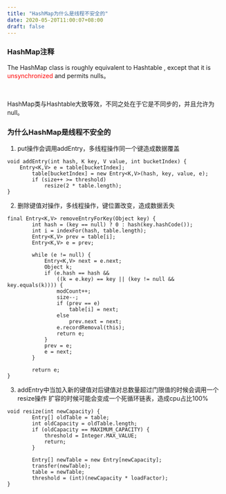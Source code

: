 ```yaml
---
title: "HashMap为什么是线程不安全的"
date: 2020-05-20T11:00:07+08:00
draft: false
---
```


### HashMap注释

The HashMap  class is roughly equivalent to  Hashtable , except that it is  <font color="#FF0000"> unsynchronized </font> 
and permits nulls。

<br>

HashMap类与Hashtable大致等效，不同之处在于它是不同步的，并且允许为null。

### 为什么HashMap是线程不安全的
1. put操作会调用addEntry，多线程操作同一个键造成数据覆盖
```
void addEntry(int hash, K key, V value, int bucketIndex) {
	Entry<K,V> e = table[bucketIndex];
        table[bucketIndex] = new Entry<K,V>(hash, key, value, e);
        if (size++ >= threshold)
            resize(2 * table.length);
}
```
2. 删除键值对操作，多线程操作，键位置改变，造成数据丢失
```
final Entry<K,V> removeEntryForKey(Object key) {
        int hash = (key == null) ? 0 : hash(key.hashCode());
        int i = indexFor(hash, table.length);
        Entry<K,V> prev = table[i];
        Entry<K,V> e = prev;
 
        while (e != null) {
            Entry<K,V> next = e.next;
            Object k;
            if (e.hash == hash &&
                ((k = e.key) == key || (key != null && key.equals(k)))) {
                modCount++;
                size--;
                if (prev == e)
                    table[i] = next;
                else
                    prev.next = next;
                e.recordRemoval(this);
                return e;
            }
            prev = e;
            e = next;
        }
 
        return e;
}
```
3. addEntry中当加入新的键值对后键值对总数量超过门限值的时候会调用一个resize操作
扩容的时候可能会变成一个死循环链表，造成cpu占比100%

```
void resize(int newCapacity) {
        Entry[] oldTable = table;
        int oldCapacity = oldTable.length;
        if (oldCapacity == MAXIMUM_CAPACITY) {
            threshold = Integer.MAX_VALUE;
            return;
        }
 
        Entry[] newTable = new Entry[newCapacity];
        transfer(newTable);
        table = newTable;
        threshold = (int)(newCapacity * loadFactor);
}
```




